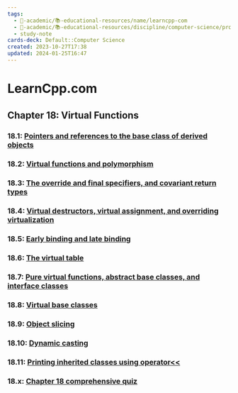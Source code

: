 ```yaml
---
tags:
  - 🔴-academic/📚-educational-resources/name/learncpp-com
  - 🔴-academic/📚-educational-resources/discipline/computer-science/programming-language/cpp
  - study-note
cards-deck: Default::Computer Science
created: 2023-10-27T17:38
updated: 2024-01-25T16:47
---
```


# LearnCpp.com

## Chapter 18꞉ Virtual Functions

### 18.1: [Pointers and references to the base class of derived objects](https://www.learncpp.com/cpp-tutorial/pointers-and-references-to-the-base-class-of-derived-objects/)

### 18.2: [Virtual functions and polymorphism](https://www.learncpp.com/cpp-tutorial/virtual-functions/)

### 18.3: [The override and final specifiers, and covariant return types](https://www.learncpp.com/cpp-tutorial/the-override-and-final-specifiers-and-covariant-return-types/)

### 18.4: [Virtual destructors, virtual assignment, and overriding virtualization](https://www.learncpp.com/cpp-tutorial/virtual-destructors-virtual-assignment-and-overriding-virtualization/)

### 18.5: [Early binding and late binding](https://www.learncpp.com/cpp-tutorial/early-binding-and-late-binding/)

### 18.6: [The virtual table](https://www.learncpp.com/cpp-tutorial/the-virtual-table/)

### 18.7: [Pure virtual functions, abstract base classes, and interface classes](https://www.learncpp.com/cpp-tutorial/pure-virtual-functions-abstract-base-classes-and-interface-classes/)

### 18.8: [Virtual base classes](https://www.learncpp.com/cpp-tutorial/virtual-base-classes/)

### 18.9: [Object slicing](https://www.learncpp.com/cpp-tutorial/object-slicing/)

### 18.10: [Dynamic casting](https://www.learncpp.com/cpp-tutorial/dynamic-casting/)

### 18.11: [Printing inherited classes using operator<<](https://www.learncpp.com/cpp-tutorial/printing-inherited-classes-using-operator/)

### 18.x: [Chapter 18 comprehensive quiz](https://www.learncpp.com/cpp-tutorial/chapter-18-comprehensive-quiz/)



